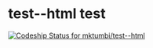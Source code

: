 test--html
test
==========
[ ![Codeship Status for mktumbi/test--html](https://www.codeship.io/projects/2a862b00-189b-0132-1aba-4eb52c1571b2/status)](https://www.codeship.io/projects/34249)

